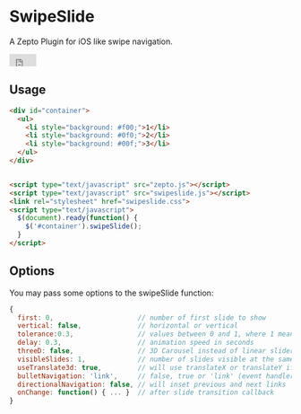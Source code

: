 # SwipeSlide

A Zepto Plugin for iOS like swipe navigation.

<iframe style="border: 0; margin: 0; padding: 0;"
        src="https://www.gittip.com/max-power/widget.html"
        width="48pt" height="22pt"></iframe>

## Usage

```html
<div id="container">
  <ul>
    <li style="background: #f00;">1</li>
    <li style="background: #0f0;">2</li>
    <li style="background: #00f;">3</li>
  </ul>
</div>


<script type="text/javascript" src="zepto.js"></script>
<script type="text/javascript" src="swipeslide.js"></script>
<link rel="stylesheet" href="swipeslide.css">
<script type="text/javascript">
  $(document).ready(function() {
    $('#container').swipeSlide();
  }
</script>
```

## Options

You may pass some options to the swipeSlide function:

```javascript
{
  first: 0,                     // number of first slide to show
  vertical: false,              // horizontal or vertical
  tolerance:0.3,                // values between 0 and 1, where 1 means you have to drag to the center of the slide
  delay: 0.3,                   // animation speed in seconds
  threeD: false,                // 3D Carousel instead of linear slider
  visibleSlides: 1,             // number of slides visible at the same time
  useTranslate3d: true,         // will use translateX or translateY if set to false
  bulletNavigation: 'link',     // false, true or 'link' (event handlers will be attached)
  directionalNavigation: false, // will inset previous and next links
  onChange: function() { ... }  // after slide transition callback
}
```
